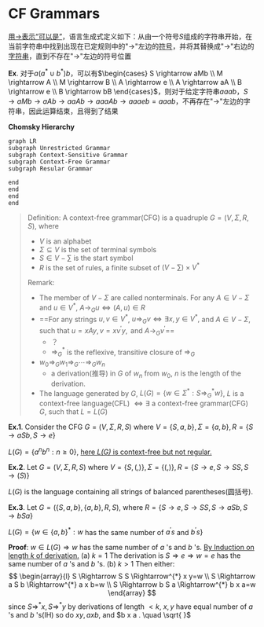 # CF Grammars

<u>用$\rightarrow$表示“可以是”</u>，语言生成式定义如下：从由一个符号$S$组成的字符串开始，在当前字符串中找到出现在已定规则中的"$\rightarrow$"左边的<u>符号</u>，并将其替换成"$\rightarrow$"右边的<u>字符串</u>，直到不存在"$\rightarrow$"左边的符号位置

**Ex**. 对于$a(a^* \cup b^*)b$，可以有$\begin{cases} S \rightarrow aMb \\ M \rightarrow A \\ M \rightarrow B \\ A \rightarrow e \\ A \rightarrow aA \\ B \rightarrow e \\ B \rightarrow bB \end{cases}$，则对于给定字符串$aaab$，$S \rightarrow aMb \rightarrow aAb \rightarrow aaAb \rightarrow aaaAb \rightarrow aaaeb=aaab$，不再存在"$\rightarrow$"左边的字符串，因此运算结束，且得到了结果



**Chomsky Hierarchy**

```mermaid
graph LR
subgraph Unrestricted Grammar
subgraph Context-Sensitive Grammar
subgraph Context-Free Grammar
subgraph Resular Grammar

end
end
end
end
```

> Definition: A context-free grammar(CFG) is a quadruple $G=(V, \Sigma, R, S),$ where
>
> * $V$ is an alphabet
> * $\Sigma \subseteq V$ is the set of terminal symbols
> * $S \in V-\sum$ is the start symbol
> * $R$ is the set of rules, a finite subset of $\left(V-\sum\right) \times V^{*}$
>
> Remark:
>
> - The member of $V-\Sigma$ are called nonterminals. For any $A \in V-\Sigma$ and $u \in V^{*}$, $A \rightarrow_{G} u \Leftrightarrow(A, u) \in R$
> - ==For any strings $u, v \in V^{*}$, $u \Rightarrow_{G} v \Leftrightarrow \exists x, y \in V^{*},$ and $A \in V-\Sigma,$ such that $u=x A y, v=x v^{\prime} y, \text { and } A \rightarrow_{G} v^{\prime}$==
>     - ？
>     - $\Rightarrow_{G}^{*}$ is the reflexive, transitive closure of $\Rightarrow_{G}$
> - $w_{0} \Rightarrow_{G} w_{1} \Rightarrow_{G} \cdots \Rightarrow_{G} w_{n}$
>     - a derivation(推导) in $G$ of $w_{n}$ from $w_{0}$, $n$ is the length of the derivation.
> - The language generated by $G$, $L(G)=\left\{w \in \Sigma^{*}: S \Rightarrow_{G}^{*} w\right\}$, $L$ is a context-free language(CFL) $\Leftrightarrow \exists$ a context-free grammar(CFG) $G,$ such that $L=L(G)$

**Ex.1**. Consider the CFG $G=(V, \Sigma, R, S)$ where $V=\{S, a, b\}, \Sigma=\{a, b\}, R=\{S \rightarrow a S b, S \rightarrow e\}$

$L(G)=\left\{a^{n} b^{n}: n \geq 0\right\}$, <u>here *L(G)* is context-free but not regular.</u>



**Ex.2**. Let $G=(V, \Sigma, R, S)$ where $V=\{S,(,)\}, \Sigma=\{(,)\}, R=\{S \rightarrow e, S \rightarrow S S, S \rightarrow(S)\}$

$L(G)$ is the language containing all strings of balanced parentheses(圆括号).



**Ex.3**. Let $G=(\{S, a, b\},\{a, b\}, R, S),$ where $R= \{S \rightarrow e, S \rightarrow S S, S \rightarrow a S b, S \rightarrow b S a\}$

$L(G)=\left\{w \in\{a, b\}^{*}: w\right.$ has the same number of $a^{\prime} s$ and $\left.b^{\prime} s\right\}$

**Proof**:
$w \in L(G) \Rightarrow w$ has the same number of $a$ 's and $b$ 's.
<u>By Induction on length $k$ of derivation.</u>
(a) $k=1$
The derivation is $S \Rightarrow e \Rightarrow w=e$ has the same number of $a$ 's and $b$ 's.
(b) $k>1$
Then either:
$$
\begin{array}{l}
S \Rightarrow S S \Rightarrow^{*} x y=w \\
S \Rightarrow a S b \Rightarrow^{*} a x b=w \\
S \Rightarrow b S a \Rightarrow^{*} b x a=w
\end{array}
$$
since $S \Rightarrow^{*} x, S \Rightarrow^{*} y$ by derivations of length $<k$, $x, y$ have equal number of $a$ 's and $b$ 's(IH)
so do $x y, a x b,$ and $b x a . \quad \sqrt{ }$

